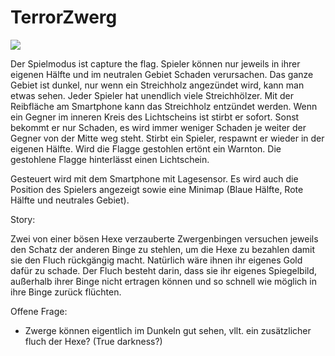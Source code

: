 # TerrorZwerg #

[![](https://lh4.googleusercontent.com/-HZtESviT6bY/UQhhQ18ARBI/AAAAAAAABPg/gOMRLTq-LSI/s640/TerrorzwergServer.png)](https://picasaweb.google.com/lh/photo/xKOl-gf3Jksco-UOOm7yan00ALp-nbtgqGN68f2RQ6k?feat=directlink)

Der Spielmodus ist capture the flag. Spieler können nur jeweils in ihrer eigenen Hälfte und im neutralen Gebiet Schaden verursachen. Das ganze Gebiet ist dunkel, nur wenn ein Streichholz angezündet wird, kann man etwas sehen. Jeder Spieler hat unendlich viele Streichhölzer. Mit der Reibfläche am Smartphone kann das Streichholz entzündet werden. Wenn ein Gegner im inneren Kreis des Lichtscheins ist stirbt er sofort. Sonst bekommt er nur Schaden, es wird immer weniger Schaden je weiter der Gegner von der Mitte weg steht. Stirbt ein Spieler, respawnt er wieder in der eigenen Hälfte. Wird die Flagge gestohlen ertönt ein Warnton. Die gestohlene Flagge hinterlässt einen Lichtschein.

Gesteuert wird mit dem Smartphone mit Lagesensor. Es wird auch die Position des Spielers angezeigt sowie eine Minimap (Blaue Hälfte, Rote Hälfte und neutrales Gebiet).

Story:


Zwei von einer bösen Hexe verzauberte Zwergenbingen versuchen jeweils den Schatz der anderen Binge zu stehlen, um die Hexe zu bezahlen damit sie den Fluch rückgängig macht. Natürlich wäre ihnen ihr eigenes Gold dafür zu schade. Der Fluch besteht darin, dass sie ihr eigenes Spiegelbild, außerhalb ihrer Binge nicht ertragen können und so schnell wie möglich in ihre Binge zurück flüchten.

Offene Frage:

- Zwerge können eigentlich im Dunkeln gut sehen, vllt. ein zusätzlicher fluch der Hexe? (True darkness?)




